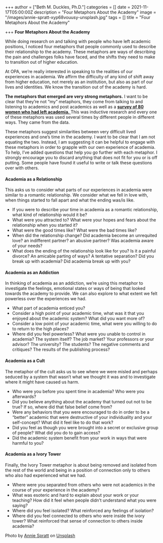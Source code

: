 +++
author = ["Beth M. Duckles, Ph.D."]
categories = []
date = 2021-11-17T05:00:00Z
description = "Four Metaphors About the Academy"
image = "/images/annie-spratt-xyp68vouusy-unsplash.jpg"
tags = []
title = "Four Metaphors About the Academy"

+++
**Four Metaphors About the Academy**

While doing research on and talking with people who have left academic positions, I noticed four metaphors that people commonly used to describe their relationship to the academy. These metaphors are ways of describing the pain and challenges folks have faced, and the shifts they need to make to transition out of higher education.

At OPA, we’re really interested in speaking to the realities of our experiences in academia. We affirm the difficulty of any kind of shift away from higher education, not merely as an institution, but also as part of our lives and identities. We know the transition out of the academy is hard.

**The metaphors that emerged are very strong metaphors.** I want to be clear that they’re not “my” metaphors, they come from talking to and listening to academics and post academics as well as a [**survey of 80 women who had left academia.** ](https://bethduckles.com/s/What-I-Wish-I-Had-KnownFINAL.pdf)This was inductive research and every one of these metaphors was used several times by different people in different ways. They came from the data.

These metaphors suggest similarities between very difficult lived experiences and one’s time in the academy. I want to be clear that I am not equating the two. Instead, I am suggesting it can be helpful to engage with these metaphors in order to grapple with our own experience of academia. To help, I’ve added questions that help you go further with each metaphor. I strongly encourage you to discard anything that does not fit for you or is off putting. Some people have found it useful to write or talk these questions over with others.

#### **Academia as a Relationship**

This asks us to consider what parts of our experiences in academia were similar to a romantic relationship. We consider what we fell in love with, when things started to fall apart and what the ending was/is like.

* If you were to describe your time in academia as a romantic relationship, what kind of relationship would it be?
* What were you attracted to? What were your hopes and fears about the relationship when you started it?
* What were the good times like? What were the bad times like?
* When did the relationship change? Did academia become an unrequited love? an indifferent partner? an abusive partner? Was academia aware of your needs?
* What does the ending of the relationship look like for you? Is it a painful divorce? An amicable parting of ways? A tentative separation? Did you break up with academia? Did academia break up with you?

#### **Academia as an Addiction**

In thinking of academia as an addiction, we’re using this metaphor to investigate the feelings, emotional states or ways of being that looked towards the academy to provide. We can also explore to what extent we felt powerless over the experiences we had.

* What part of academia enticed you?
* Consider a high point of your academic time, what was it that you enjoyed about the academic system? What did you want more of?
* Consider a low point of your academic time, what were you willing to do to return to the high places?
* Where did you feel powerless? What were you unable to control in academia? The system itself? The job market? Your professors or your advisor? The university? The students? The negative comments and critiques? The results of the publishing process?

#### **Academia as a Cult**

The metaphor of the cult asks us to see where we were misled and perhaps seduced by a system that wasn’t what we thought it was and to investigate where it might have caused us harm.

* Who were you before you spent time in academia? Who were you afterwards?
* Did you believe anything about the academy that turned out not to be true? If so, where did that false belief come from?
* Were any behaviors that you were encouraged to do in order to be a “better” academic that were destructive of your individuality and your self-concept? What did it feel like to do that work?
* Did you feel as though you were brought into a secret or exclusive group of people? What did you do to gain access?
* Did the academic system benefit from your work in ways that were harmful to you?

#### **Academia as a Ivory Tower**

Finally, the Ivory Tower metaphor is about being removed and isolated from the rest of the world and being in a position of connection only to others who also had experienced what we had.

* Where were you separated from others who were not academics in the course of your experience in the academy?
* What was esoteric and hard to explain about your work or your teaching? How did it feel when people didn’t understand what you were saying?
* Where did you feel isolated? What reinforced any feelings of isolation?
* Where did you feel connected to others who were inside the ivory tower? What reinforced that sense of connection to others inside academia?

Photo by [Annie Spratt](https://unsplash.com/@anniespratt?utm_source=unsplash&utm_medium=referral&utm_content=creditCopyText) on [Unsplash](https://unsplash.com/?utm_source=unsplash&utm_medium=referral&utm_content=creditCopyText)